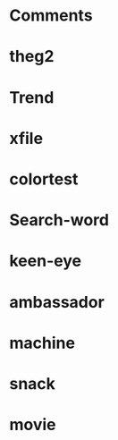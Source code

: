 # Comments
# theg2
# Trend
# xfile
# colortest
# Search-word
# keen-eye
# ambassador
# machine
# snack
# movie
